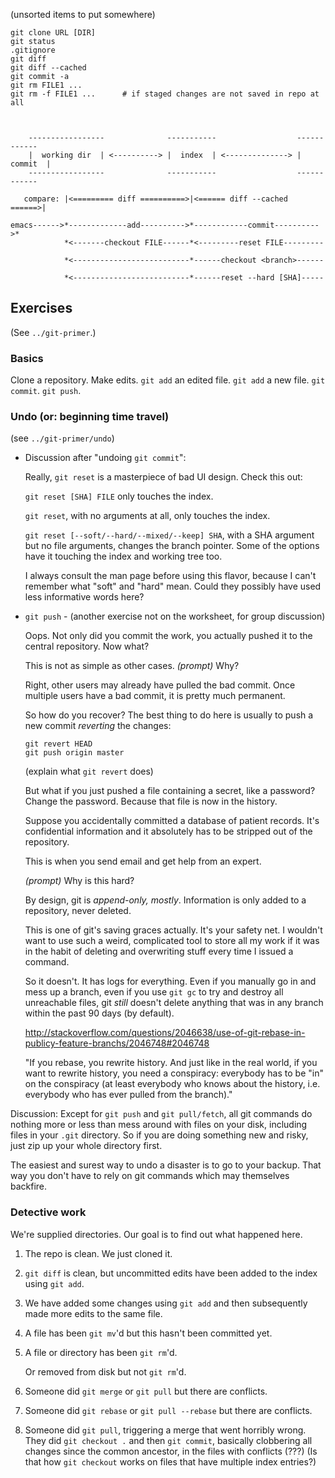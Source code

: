 (unsorted items to put somewhere)


    git clone URL [DIR]
    git status
    .gitignore
    git diff
    git diff --cached
    git commit -a
    git rm FILE1 ...
    git rm -f FILE1 ...      # if staged changes are not saved in repo at all



        -----------------              -----------                  ------------
        |  working dir  | <----------> |  index  | <--------------> |  commit  |
        -----------------              -----------                  ------------
        
       compare: |<========= diff ==========>|<====== diff --cached ======>|
        
    emacs------>*-------------add---------->*------------commit---------->*
                *<-------checkout FILE------*<---------reset FILE---------
        
                *<--------------------------*------checkout <branch>------

                *<--------------------------*------reset --hard [SHA]-----


## Exercises

(See `../git-primer`.)


### Basics

Clone a repository.
Make edits.
`git add` an edited file.
`git add` a new file.
`git commit`.
`git push`.


### Undo (or: beginning time travel)

(see `../git-primer/undo`)

*   Discussion after "undoing `git commit`":

    Really, `git reset` is a masterpiece of bad UI design.
    Check this out:

    `git reset [SHA] FILE` only touches the index.

    `git reset`, with no arguments at all, only touches the index.

    `git reset [--soft/--hard/--mixed/--keep] SHA`,
    with a SHA argument but no file arguments,
    changes the branch pointer.
    Some of the options have it touching the index and working tree too.

    I always consult the man page before using this flavor, because I
    can't remember what "soft" and "hard" mean. Could they possibly have
    used less informative words here?

*   `git push` - (another exercise not on the worksheet, for group discussion)

    Oops. Not only did you commit the work, you actually
    pushed it to the central repository. Now what?

    This is not as simple as other cases. *(prompt)* Why?

    Right, other users may already have pulled the bad commit.
    Once multiple users have a bad commit, it is pretty much permanent.

    So how do you recover? The best thing to do here is usually
    to push a new commit *reverting* the changes:

        git revert HEAD
        git push origin master

    (explain what `git revert` does)

    But what if you just pushed a file containing a secret, like a password?
    Change the password.
    Because that file is now in the history.

    Suppose you accidentally committed a database of patient records.
    It's confidential information and it absolutely has to be stripped
    out of the repository.

    This is when you send email and get help from an expert.

    *(prompt)* Why is this hard?

    By design, git is *append-only, mostly*.
    Information is only added to a repository, never deleted.

    This is one of git's saving graces actually.
    It's your safety net.
    I wouldn't want to use such a weird, complicated tool
    to store all my work
    if it was in the habit of deleting and overwriting stuff
    every time I issued a command.

    So it doesn't. It has logs for everything.
    Even if you manually go in and mess up a branch,
    even if you use `git gc` to try and destroy all unreachable files,
    git *still* doesn't delete anything that was in any branch within the past 90 days
    (by default).

    http://stackoverflow.com/questions/2046638/use-of-git-rebase-in-publicy-feature-branchs/2046748#2046748

    "If you rebase, you rewrite history. And just like in the real
    world, if you want to rewrite history, you need a conspiracy:
    everybody has to be "in" on the conspiracy (at least everybody who
    knows about the history, i.e. everybody who has ever pulled from the
    branch)."

Discussion: Except for `git push` and `git pull/fetch`,
all git commands do nothing more or less than mess around with files on your disk,
including files in your `.git` directory.
So if you are doing something new and risky, just zip up your whole directory first.

The easiest and surest way to undo a disaster is to go to your backup.
That way you don't have to rely on git commands which may themselves backfire.



### Detective work

We're supplied directories. Our goal is to find out what happened here.

1.  The repo is clean. We just cloned it.

2.  `git diff` is clean, but uncommitted edits have been added to the index using `git add`.

3.  We have added some changes using `git add` and then subsequently made more edits to the same file.

4.  A file has been `git mv`'d but this hasn't been committed yet.

5.  A file or directory has been `git rm`'d.

    Or removed from disk but not `git rm`'d.

6.  Someone did `git merge` or `git pull` but there are conflicts.

7.  Someone did `git rebase` or `git pull --rebase` but there are conflicts.

8.  Someone did `git pull`, triggering a merge that went horribly wrong.
    They did `git checkout .` and then `git commit`,
    basically clobbering all changes since the common ancestor, in the files with conflicts (???)
    (Is that how `git checkout` works on files that have multiple index entries?)
